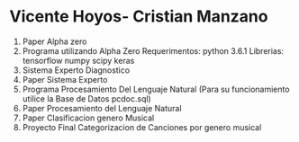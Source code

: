 # Vicente Hoyos- Cristian Manzano

1. Paper Alpha zero
2. Programa utilizando Alpha Zero 
   Requerimentos:
      python 3.6.1
   Librerias:
      tensorflow
      numpy
      scipy
      keras
3. Sistema Experto Diagnostico 
4. Paper Sistema Experto
5. Programa Procesamiento Del Lenguaje Natural (Para su funcionamiento utilice la Base de Datos pcdoc.sql)
6. Paper Procesamiento del Lenguaje Natural
7. Paper Clasificacion genero Musical 
8. Proyecto Final Categorizacion de Canciones por genero musical 
